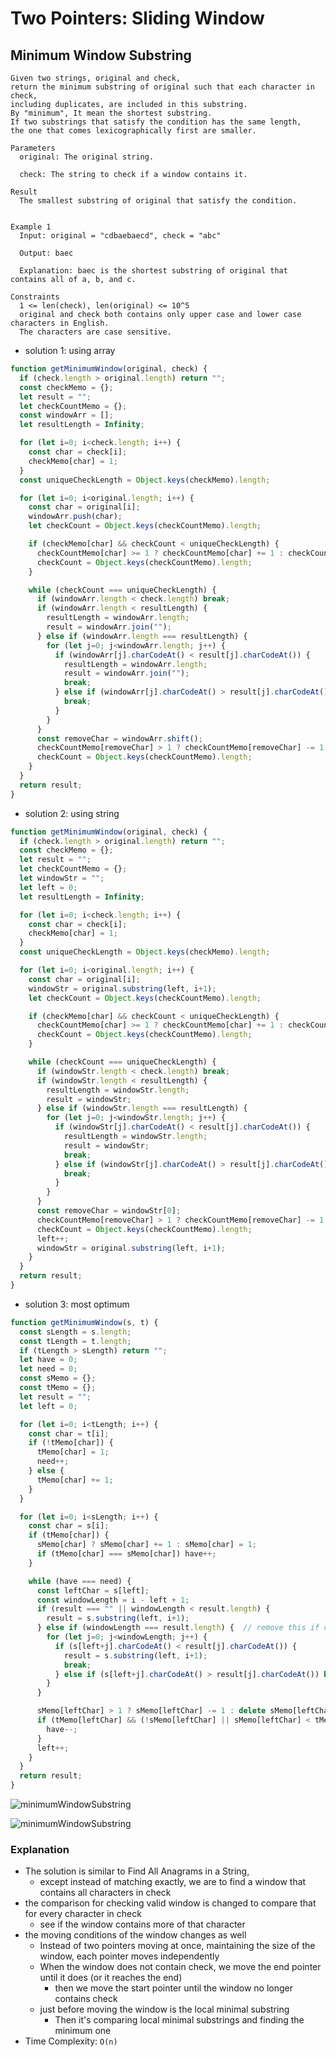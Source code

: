 # Two Pointers: Sliding Window
## Minimum Window Substring
```
Given two strings, original and check,
return the minimum substring of original such that each character in check,
including duplicates, are included in this substring.
By "minimum", It mean the shortest substring.
If two substrings that satisfy the condition has the same length, 
the one that comes lexicographically first are smaller.

Parameters
  original: The original string.
  
  check: The string to check if a window contains it.

Result
  The smallest substring of original that satisfy the condition.


Example 1
  Input: original = "cdbaebaecd", check = "abc"

  Output: baec

  Explanation: baec is the shortest substring of original that contains all of a, b, and c.

Constraints
  1 <= len(check), len(original) <= 10^5
  original and check both contains only upper case and lower case characters in English.
  The characters are case sensitive.
```
- solution 1: using array
```javascript
function getMinimumWindow(original, check) {
  if (check.length > original.length) return "";
  const checkMemo = {};
  let result = "";
  let checkCountMemo = {};
  const windowArr = [];
  let resultLength = Infinity;

  for (let i=0; i<check.length; i++) {
    const char = check[i];
    checkMemo[char] = 1;
  }
  const uniqueCheckLength = Object.keys(checkMemo).length;

  for (let i=0; i<original.length; i++) {
    const char = original[i];
    windowArr.push(char);
    let checkCount = Object.keys(checkCountMemo).length;

    if (checkMemo[char] && checkCount < uniqueCheckLength) {
      checkCountMemo[char] >= 1 ? checkCountMemo[char] += 1 : checkCountMemo[char] = 1 ;
      checkCount = Object.keys(checkCountMemo).length;
    }

    while (checkCount === uniqueCheckLength) {
      if (windowArr.length < check.length) break;
      if (windowArr.length < resultLength) {
        resultLength = windowArr.length;
        result = windowArr.join("");
      } else if (windowArr.length === resultLength) {
        for (let j=0; j<windowArr.length; j++) {
          if (windowArr[j].charCodeAt() < result[j].charCodeAt()) {
            resultLength = windowArr.length;
            result = windowArr.join("");
            break;
          } else if (windowArr[j].charCodeAt() > result[j].charCodeAt()) {
            break;
          }
        }
      }
      const removeChar = windowArr.shift();
      checkCountMemo[removeChar] > 1 ? checkCountMemo[removeChar] -= 1 : delete checkCountMemo[removeChar];
      checkCount = Object.keys(checkCountMemo).length;
    }
  }
  return result;
}
```
- solution 2: using string
```javascript
function getMinimumWindow(original, check) {
  if (check.length > original.length) return "";
  const checkMemo = {};
  let result = "";
  let checkCountMemo = {};
  let windowStr = "";
  let left = 0;
  let resultLength = Infinity;

  for (let i=0; i<check.length; i++) {
    const char = check[i];
    checkMemo[char] = 1;
  }
  const uniqueCheckLength = Object.keys(checkMemo).length;

  for (let i=0; i<original.length; i++) {
    const char = original[i];
    windowStr = original.substring(left, i+1);
    let checkCount = Object.keys(checkCountMemo).length;

    if (checkMemo[char] && checkCount < uniqueCheckLength) {
      checkCountMemo[char] >= 1 ? checkCountMemo[char] += 1 : checkCountMemo[char] = 1 ;
      checkCount = Object.keys(checkCountMemo).length;
    }

    while (checkCount === uniqueCheckLength) {
      if (windowStr.length < check.length) break;
      if (windowStr.length < resultLength) {
        resultLength = windowStr.length;
        result = windowStr;
      } else if (windowStr.length === resultLength) {
        for (let j=0; j<windowStr.length; j++) {
          if (windowStr[j].charCodeAt() < result[j].charCodeAt()) {
            resultLength = windowStr.length;
            result = windowStr;
            break;
          } else if (windowStr[j].charCodeAt() > result[j].charCodeAt()) {
            break;
          }
        }
      }
      const removeChar = windowStr[0];
      checkCountMemo[removeChar] > 1 ? checkCountMemo[removeChar] -= 1 : delete checkCountMemo[removeChar];
      checkCount = Object.keys(checkCountMemo).length;
      left++;
      windowStr = original.substring(left, i+1);
    }
  }
  return result;
}
```
- solution 3: most optimum
```javascript
function getMinimumWindow(s, t) {
  const sLength = s.length;
  const tLength = t.length;
  if (tLength > sLength) return "";
  let have = 0;
  let need = 0;
  const sMemo = {};
  const tMemo = {};
  let result = "";
  let left = 0;

  for (let i=0; i<tLength; i++) {
    const char = t[i];
    if (!tMemo[char]) {
      tMemo[char] = 1;
      need++;
    } else {
      tMemo[char] += 1;
    }
  }

  for (let i=0; i<sLength; i++) {
    const char = s[i];
    if (tMemo[char]) {
      sMemo[char] ? sMemo[char] += 1 : sMemo[char] = 1;
      if (tMemo[char] === sMemo[char]) have++;
    }

    while (have === need) {
      const leftChar = s[left];
      const windowLength = i - left + 1;
      if (result === "" || windowLength < result.length) {
        result = s.substring(left, i+1);
      } else if (windowLength === result.length) {  // remove this if comparing between same length string is not required
        for (let j=0; j<windowLength; j++) {
          if (s[left+j].charCodeAt() < result[j].charCodeAt()) {
            result = s.substring(left, i+1);
            break;
          } else if (s[left+j].charCodeAt() > result[j].charCodeAt()) break;
        }
      }

      sMemo[leftChar] > 1 ? sMemo[leftChar] -= 1 : delete sMemo[leftChar];
      if (tMemo[leftChar] && (!sMemo[leftChar] || sMemo[leftChar] < tMemo[leftChar])) {
        have--;
      }
      left++;
    }
  }
  return result;
}
```

![minimumWindowSubstring](../../images/minimumWindowSubstring.gif)

![minimumWindowSubstring](../../images/minimumWindowSubstring.png)

### Explanation
- The solution is similar to Find All Anagrams in a String,
  - except instead of matching exactly, we are to find a window that contains all characters in check
- the comparison for checking valid window is changed to compare that for every character in check
  - see if the window contains more of that character
- the moving conditions of the window changes as well
  - Instead of two pointers moving at once, maintaining the size of the window, each pointer moves independently
  - When the window does not contain check, we move the end pointer until it does (or it reaches the end)
    - then we move the start pointer until the window no longer contains check
  - just before moving the window is the local minimal substring
    - Then it's comparing local minimal substrings and finding the minimum one
- Time Complexity: `O(n)`
